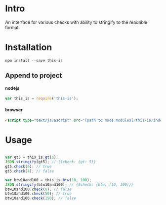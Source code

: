 # Intro
An interface for various checks with ability to stringify to the readable format.

# Installation
`npm install --save this-is`

## Append to project
#### nodejs
```javascript
var this_is = require('this-is');
```

#### browser
```html
<script type="text/javascript" src="[path to node modules]/this-is/index.js"></script>
```

# Usage
```javascript

var gt5 = this_is.gt(5);
JSON.stringify(gt5); // {$check: {gt: 5}}
gt5.check(6); // true
gt5.check(4); // false

var btw10and100 = this_is.btw(10, 100);
JSON.stringify(btw10and100); // {$check: {btw: [10, 100]}}
btw10and100.check(0); // false
btw10and100.check(50); // true
btw10and100.check(150); // false
```
